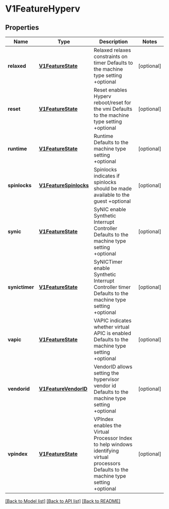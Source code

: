 # V1FeatureHyperv

## Properties
Name | Type | Description | Notes
------------ | ------------- | ------------- | -------------
**relaxed** | [**V1FeatureState**](V1FeatureState.md) | Relaxed relaxes constraints on timer Defaults to the machine type setting +optional | [optional] 
**reset** | [**V1FeatureState**](V1FeatureState.md) | Reset enables Hyperv reboot/reset for the vmi Defaults to the machine type setting +optional | [optional] 
**runtime** | [**V1FeatureState**](V1FeatureState.md) | Runtime Defaults to the machine type setting +optional | [optional] 
**spinlocks** | [**V1FeatureSpinlocks**](V1FeatureSpinlocks.md) | Spinlocks indicates if spinlocks should be made available to the guest +optional | [optional] 
**synic** | [**V1FeatureState**](V1FeatureState.md) | SyNIC enable Synthetic Interrupt Controller Defaults to the machine type setting +optional | [optional] 
**synictimer** | [**V1FeatureState**](V1FeatureState.md) | SyNICTimer enable Synthetic Interrupt Controller timer Defaults to the machine type setting +optional | [optional] 
**vapic** | [**V1FeatureState**](V1FeatureState.md) | VAPIC indicates whether virtual APIC is enabled Defaults to the machine type setting +optional | [optional] 
**vendorid** | [**V1FeatureVendorID**](V1FeatureVendorID.md) | VendorID allows setting the hypervisor vendor id Defaults to the machine type setting +optional | [optional] 
**vpindex** | [**V1FeatureState**](V1FeatureState.md) | VPIndex enables the Virtual Processor Index to help windows identifying virtual processors Defaults to the machine type setting +optional | [optional] 

[[Back to Model list]](../README.md#documentation-for-models) [[Back to API list]](../README.md#documentation-for-api-endpoints) [[Back to README]](../README.md)


